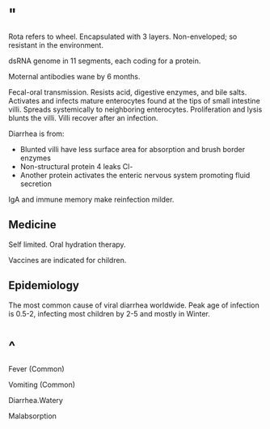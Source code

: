# "

Rota refers to wheel.
Encapsulated with 3 layers.
Non-enveloped; so resistant in the environment.

dsRNA genome in 11 segments, each coding for a protein.

Moternal antibodies wane by 6 months.

Fecal-oral transmission.
Resists acid, digestive enzymes, and bile salts.
Activates and infects mature enterocytes found at the tips of small intestine villi.
Spreads systemically to neighboring enterocytes.
Proliferation and lysis blunts the villi.
Villi recover after an infection.

Diarrhea is from:

- Blunted villi have less surface area for absorption and brush border enzymes
- Non-structural protein 4 leaks Cl-
- Another protein activates the enteric nervous system promoting fluid secretion

IgA and immune memory make reinfection milder.

## Medicine

Self limited.
Oral hydration therapy.

Vaccines are indicated for children.

## Epidemiology

The most common cause of viral diarrhea worldwide.
Peak age of infection is 0.5-2, infecting most children by 2-5 and mostly in Winter.

# ^

Fever
(Common)

Vomiting
(Common)

Diarrhea.Watery

Malabsorption
